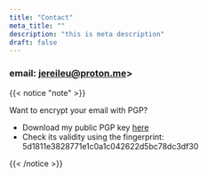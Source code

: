 ```yaml
---
title: "Contact"
meta_title: ""
description: "this is meta description"
draft: false
---
```


### email: <a rel="mailto:jereileu@proton.me">jereileu@proton.me>

{{< notice "note" >}}

Want to encrypt your email with PGP?
- Download my public PGP key [here](https://www.pages.jereileu.ch/jereileu@proton.me.asc/)
- Check its validity using the fingerprint: 5d1811e3828771e1c0a1c042622d5bc78dc3df30

{{< /notice >}}